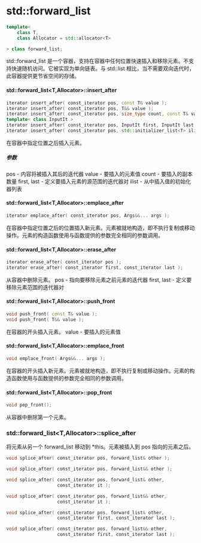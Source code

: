 

# std::forward_list
```cpp
template<
    class T,
    class Allocator = std::allocator<T>

> class forward_list;
```
std::forward_list 是一个容器，支持在容器中任何位置快速插入和移除元素。不支持快速随机访问。它被实现为单向链表。与 std::list 相比，当不需要双向迭代时，此容器提供更节省空间的存储。

#### std::forward_list<T,Allocator>::insert_after
```cpp
iterator insert_after( const_iterator pos, const T& value );
iterator insert_after( const_iterator pos, T&& value );
iterator insert_after( const_iterator pos, size_type count, const T& value );
template< class InputIt >
iterator insert_after( const_iterator pos, InputIt first, InputIt last );
iterator insert_after( const_iterator pos, std::initializer_list<T> ilist );

```
在容器中指定位置之后插入元素。

##### 参数
pos	-	内容将被插入其后的迭代器
value	-	要插入的元素值
count	-	要插入的副本数量
first, last	-	定义要插入元素的源范围的迭代器对
ilist	-	从中插入值的初始化器列表

#### std::forward_list<T,Allocator>::emplace_after
```cpp
iterator emplace_after( const_iterator pos, Args&&... args );
```
在容器中指定位置之后的位置插入新元素。元素被就地构造，即不执行复制或移动操作。元素的构造函数使用与函数提供的参数完全相同的参数调用。

#### std::forward_list<T,Allocator>::erase_after
```cpp
iterator erase_after( const_iterator pos );
iterator erase_after( const_iterator first, const_iterator last );
```
从容器中删除元素。
pos	-	指向要移除元素之前元素的迭代器
first, last	-	定义要移除元素范围的迭代器对

#### std::forward_list<T,Allocator>::push_front
```cpp
void push_front( const T& value );
void push_front( T&& value );
```
在容器的开头插入元素。
value	-	要插入的元素值

#### std::forward_list<T,Allocator>::emplace_front
```cpp
void emplace_front( Args&&... args );
```
在容器的开头插入新元素。元素被就地构造，即不执行复制或移动操作。元素的构造函数使用与函数提供的参数完全相同的参数调用。

#### std::forward_list<T,Allocator>::pop_front
```cpp
void pop_front();
```
从容器中删除第一个元素。


### std::forward_list<T,Allocator>::splice_after
将元素从另一个 forward_list 移动到 *this。元素被插入到 pos 指向的元素之后。
```cpp
void splice_after( const_iterator pos, forward_list& other );

void splice_after( const_iterator pos, forward_list&& other );

void splice_after( const_iterator pos, forward_list& other,
                   const_iterator it );

void splice_after( const_iterator pos, forward_list&& other,
                   const_iterator it );

void splice_after( const_iterator pos, forward_list& other,
                   const_iterator first, const_iterator last );

void splice_after( const_iterator pos, forward_list&& other,
                   const_iterator first, const_iterator last );
```